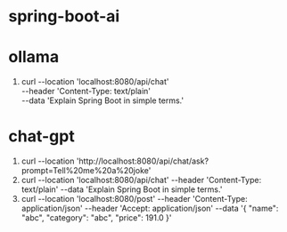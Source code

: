 # spring-boot-ai
  # ollama
  1. curl --location 'localhost:8080/api/chat' \
  --header 'Content-Type: text/plain' \
  --data 'Explain Spring Boot in simple terms.'

  # chat-gpt
  1. curl --location 'http://localhost:8080/api/chat/ask?prompt=Tell%20me%20a%20joke'
  2. curl --location 'localhost:8080/api/chat'
  --header 'Content-Type: text/plain'
  --data 'Explain Spring Boot in simple terms.'
  3. curl --location 'localhost:8080/post'
  --header 'Content-Type: application/json'
  --header 'Accept: application/json'
  --data '{ "name": "abc", "category": "abc", "price": 191.0 }'
